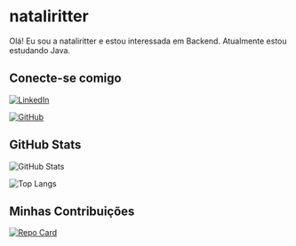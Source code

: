 # nataliritter
Olá! Eu sou a nataliritter e estou interessada em Backend. Atualmente estou estudando Java.

## Conecte-se comigo
[![LinkedIn](https://img.shields.io/badge/LinkedIn-000?style=for-the-badge&logo=linkedin&logoColor=0E76A8)](https://www.linkedin.com/in/n%C3%A1tali-cella-ritter-2697b0262/)

[![GitHub](https://img.shields.io/badge/GitHub-000?style=for-the-badge&logo=linkedin&logoColor=0E76A8)](https://github.com/nataliritter)

## GitHub Stats
![GitHub Stats](https://github-readme-stats.vercel.app/api?username=nataliritter&theme=transparent&bg_color=000&border_color=30A3DC&show_icons=true&icon_color=30A3DC&title_color=E94D5F&text_color=FFF)

![Top Langs](https://github-readme-stats-git-masterrstaa-rickstaa.vercel.app/api/top-langs/?username=nataliritter&bg_color=000&border_color=30A3DC&title_color=E94D5F&text_color=FFF)

## Minhas Contribuições
[![Repo Card](https://github-readme-stats.vercel.app/api/pin/?username=nataliritter&repo=dio-lab-open-source&bg_color=000&border_color=30A3DC&show_icons=true&icon_color=30A3DC&title_color=E94D5F&text_color=FFF)](https://github.com/nataliritter/dio-lab-open-source)